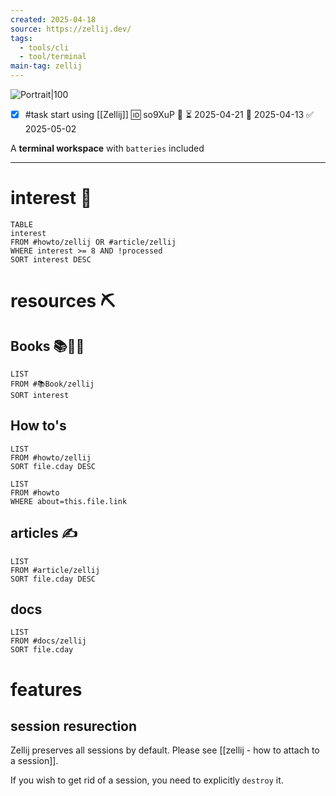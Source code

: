 ```yaml
---
created: 2025-04-18
source: https://zellij.dev/
tags:
  - tools/cli
  - tool/terminal
main-tag: zellij
---
```

![Portrait|100](https://zellij.dev/img/logo.png)

- [x] #task start using [[Zellij]] 🆔 so9XuP 🔼 ⏳ 2025-04-21 📅 2025-04-13 ✅ 2025-05-02

A **terminal workspace** with `batteries` included
___
# interest 💌

```dataview
TABLE
interest
FROM #howto/zellij OR #article/zellij
WHERE interest >= 8 AND !processed
SORT interest DESC
```

# resources ⛏

## Books 📚📔📖

```dataview
LIST
FROM #📚Book/zellij
SORT interest
```

## How to's

```dataview
LIST
FROM #howto/zellij
SORT file.cday DESC
```

```dataview
LIST
FROM #howto 
WHERE about=this.file.link
```

## articles ✍

```dataview
LIST
FROM #article/zellij
SORT file.cday DESC
```

## docs

```dataview
LIST
FROM #docs/zellij
SORT file.cday
```
# features

## session resurection

Zellij preserves all sessions by default. Please see [[zellij - how to attach to a session]].

If you wish to get rid of a session, you need to explicitly `destroy` it.
